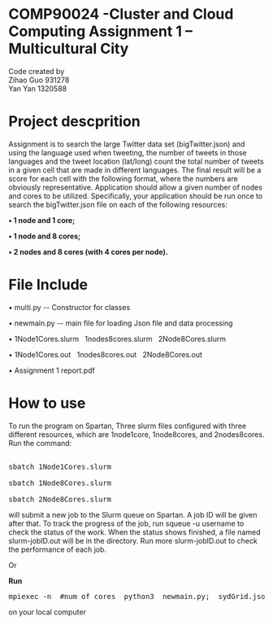 # COMP90024 -Cluster and Cloud Computing Assignment 1 – Multicultural City 
Code created by   
Zihao Guo 931278   
Yan Yan 1320588

# Project descprition
Assignment is to search the large Twitter data set (bigTwitter.json) and using the language used
when tweeting, the number of tweets in those languages and the tweet location (lat/long) count the total number of
tweets in a given cell that are made in different languages. The final result will be a score for each cell with the following
format, where the numbers are obviously representative.
Application should allow a given number of nodes and cores to be utilized. Specifically, your application should
be run once to search the bigTwitter.json file on each of the following resources:

<b> • 1 node and 1 core; </b>

<b> • 1 node and 8 cores; </b>

<b> • 2 nodes and 8 cores (with 4 cores per node). </b>

# File Include

• multi.py -- Constructor for classes

• newmain.py -- main file for loading Json file and data processing

• 1Node1Cores.slurm&nbsp;&nbsp;    1nodes8cores.slurm&nbsp;&nbsp;      2Node8Cores.slurm &nbsp;&nbsp;  

• 1Node1Cores.out&nbsp;&nbsp;    1nodes8cores.out&nbsp;&nbsp;      2Node8Cores.out &nbsp;&nbsp; 

• Assignment 1 report.pdf

# How to use

To run the program on Spartan, Three slurm files configured with three different resources, which are 1node1core, 1node8cores, and 2nodes8cores. 
Run the command: 
<pre> 
sbatch 1Node1Cores.slurm 

sbatch 1Node8Cores.slurm 

sbatch 2Node8Cores.slurm 
</pre>
              
will submit a new job to the Slurm queue on Spartan. A job ID will be given after that. To track the progress of the job, run squeue -u username to check the status of the work. When the status shows finished, a file named slurm-jobID.out will be in the directory. Run more slurm-jobID.out to check the performance of each job.

Or

<b>Run </b> 
<pre>mpiexec -n &nbsp#num of cores&nbsp; python3&nbsp; newmain.py;&nbsp sydGrid.json&nbsp; #anyTwitter.json;&nbsp #batch_size;&nbsp;</pre> on your local computer
